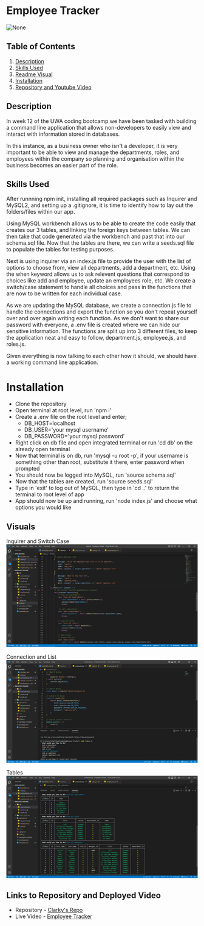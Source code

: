 # Employee Tracker

![None](https://img.shields.io/badge/license-None-blue)
  
## Table of Contents
1. [Description](#description)
2. [Skills Used](#skills-used)
3. [Readme Visual](#visuals)
4. [Installation](#installation)
5. [Repository and Youtube Video](#links-to-repository-and-deployed-video)
  
## Description

In week 12 of the UWA coding bootcamp we have been tasked with building a command line application that allows non-developers to easily view and interact with information stored in databases.

In this instance, as a business owner who isn't a developer, it is very important to be able to view and manage the departments, roles, and employees within the company so planning and organisation within the business becomes an easier part of the role.

## Skills Used

After runnning npm init, installing all required packages such as Inquirer and MySQL2, and setting up a .gitignore, it is time to identify how to lay out the folders/files within our app.

Using MySQL workbench allows us to be able to create the code easily that creates our 3 tables, and linking the foreign keys between tables. We can then take that code generated via the workbench and past that into our schema.sql file. Now that the tables are there, we can write a seeds.sql file to populate the tables for testing purposes.

Next is using inquirer via an index.js file to provide the user with the list of options to choose from, view all departments, add a department, etc. Using the when keyword allows us to ask relevent questions that correspond to choices like add and employee, update an employees role, etc. We create a switch/case statement to handle all choices and pass in the functions that are now to be written for each individual case.

As we are updating the MySQL database, we create a connection.js file to handle the connections and export the function so you don't repeat yourself over and over again writing each function. As we don't want to share our password with everyone, a .env file is created where we can hide our sensitive information. The functions are split up into 3 different files, to keep the application neat and easy to follow, department.js, employee.js, and roles.js.

Given everything is now talking to each other how it should, we should have a working command line application.

# Installation

- Clone the repository
- Open terminal at root level, run 'npm i'
- Create a .env file on the root level and enter;
    - DB_HOST=localhost
    - DB_USER='your mysql username'
    - DB_PASSWORD='your mysql password'
- Right click on db file and open integrated terminal or run 'cd db' on the already open terminal
- Now that terminal is on db, run 'mysql -u root -p', if your username is something other than root, substitute it there, enter password when prompted
- You should now be logged into MySQL, run 'source schema.sql'
- Now that the tables are created, run 'source seeds.sql'
- Type in 'exit' to log out of MySQL, then type in 'cd ..' to return the terminal to root level of app
- App should now be up and running, run 'node index.js' and choose what options you would like

## Visuals

Inquirer and Switch Case
![Code Sample](/assets/images/code-sample.png)

Connection and List
![List](/assets/images/list.png)

Tables
![Tables](/assets/images/tables.png)

## Links to Repository and Deployed Video

- Repository - [Clarky's Repo](https://github.com/Clarky117/Employee-Tracker)
- Live Video - [Employee Tracker](https://www.youtube.com)